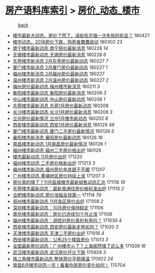 [房产语料库索引](../../README.md)  > [房价_动态_楼市](房价_动态_楼市.md)
====
> [back](../README.md)

- [楼市最新大动态，房价了然了，请给任志强一次失败的机会？](http://jkwz.applinzi.com/ittc/7096613377919157254.html#%E6%A5%BC%E5%B8%82%E6%9C%80%E6%96%B0%E5%A4%A7%E5%8A%A8%E6%80%81%EF%BC%8C%E6%88%BF%E4%BB%B7%E4%BA%86%E7%84%B6%E4%BA%86%EF%BC%8C%E8%AF%B7%E7%BB%99%E4%BB%BB%E5%BF%97%E5%BC%BA%E4%B8%80%E6%AC%A1%E5%A4%B1%E8%B4%A5%E7%9A%84%E6%9C%BA%E4%BC%9A%EF%BC%9F) 180427  
- [楼市动态，2018房价下跌，购房者蠢蠢欲动](http://jkwz.applinzi.com/ittc/7075846116652614667.html#%E6%A5%BC%E5%B8%82%E5%8A%A8%E6%80%81%EF%BC%8C2018%E6%88%BF%E4%BB%B7%E4%B8%8B%E8%B7%8C%EF%BC%8C%E8%B4%AD%E6%88%BF%E8%80%85%E8%A0%A2%E8%A0%A2%E6%AC%B2%E5%8A%A8) 180302 *23* 
- [南宁楼市最新动态 南宁房价最新消息](http://jkwz.applinzi.com/ittc/7075103853517472785.html#%E5%8D%97%E5%AE%81%E6%A5%BC%E5%B8%82%E6%9C%80%E6%96%B0%E5%8A%A8%E6%80%81+%E5%8D%97%E5%AE%81%E6%88%BF%E4%BB%B7%E6%9C%80%E6%96%B0%E6%B6%88%E6%81%AF) 180228 *14* 
- [无锡楼市最新动态 无锡房价最新消息](http://jkwz.applinzi.com/ittc/7075103856516400134.html#%E6%97%A0%E9%94%A1%E6%A5%BC%E5%B8%82%E6%9C%80%E6%96%B0%E5%8A%A8%E6%80%81+%E6%97%A0%E9%94%A1%E6%88%BF%E4%BB%B7%E6%9C%80%E6%96%B0%E6%B6%88%E6%81%AF) 180228 *6* 
- [东莞楼市新消息 2月东莞房价最新动态](http://jkwz.applinzi.com/ittc/7074827253932622864.html#%E4%B8%9C%E8%8E%9E%E6%A5%BC%E5%B8%82%E6%96%B0%E6%B6%88%E6%81%AF+2%E6%9C%88%E4%B8%9C%E8%8E%9E%E6%88%BF%E4%BB%B7%E6%9C%80%E6%96%B0%E5%8A%A8%E6%80%81) 180227 *7* 
- [厦门楼市新消息 2月厦门房价最新动态](http://jkwz.applinzi.com/ittc/7074827255119610896.html#%E5%8E%A6%E9%97%A8%E6%A5%BC%E5%B8%82%E6%96%B0%E6%B6%88%E6%81%AF+2%E6%9C%88%E5%8E%A6%E9%97%A8%E6%88%BF%E4%BB%B7%E6%9C%80%E6%96%B0%E5%8A%A8%E6%80%81) 180227 *1* 
- [福州楼市新消息 2月福州房价最新动态](http://jkwz.applinzi.com/ittc/7074827249729930250.html#%E7%A6%8F%E5%B7%9E%E6%A5%BC%E5%B8%82%E6%96%B0%E6%B6%88%E6%81%AF+2%E6%9C%88%E7%A6%8F%E5%B7%9E%E6%88%BF%E4%BB%B7%E6%9C%80%E6%96%B0%E5%8A%A8%E6%80%81) 180227  
- [温州楼市新消息 2月温州房价最新动态](http://jkwz.applinzi.com/ittc/7074827247209153542.html#%E6%B8%A9%E5%B7%9E%E6%A5%BC%E5%B8%82%E6%96%B0%E6%B6%88%E6%81%AF+2%E6%9C%88%E6%B8%A9%E5%B7%9E%E6%88%BF%E4%BB%B7%E6%9C%80%E6%96%B0%E5%8A%A8%E6%80%81) 180227 *2* 
- [梅州房价最新动态 梅州楼市新消息](http://jkwz.applinzi.com/ittc/7068794976387728395.html#%E6%A2%85%E5%B7%9E%E6%88%BF%E4%BB%B7%E6%9C%80%E6%96%B0%E5%8A%A8%E6%80%81+%E6%A2%85%E5%B7%9E%E6%A5%BC%E5%B8%82%E6%96%B0%E6%B6%88%E6%81%AF) 180211 *3* 
- [衡阳楼市最新动态 衡阳房价最新消息](http://jkwz.applinzi.com/ittc/7068055337825731600.html#%E8%A1%A1%E9%98%B3%E6%A5%BC%E5%B8%82%E6%9C%80%E6%96%B0%E5%8A%A8%E6%80%81+%E8%A1%A1%E9%98%B3%E6%88%BF%E4%BB%B7%E6%9C%80%E6%96%B0%E6%B6%88%E6%81%AF) 180209 *3* 
- [中山楼市最新动态 中山房价最新动态](http://jkwz.applinzi.com/ittc/7067681136459645959.html#%E4%B8%AD%E5%B1%B1%E6%A5%BC%E5%B8%82%E6%9C%80%E6%96%B0%E5%8A%A8%E6%80%81+%E4%B8%AD%E5%B1%B1%E6%88%BF%E4%BB%B7%E6%9C%80%E6%96%B0%E5%8A%A8%E6%80%81) 180208 *1* 
- [东莞楼市最新消息 东莞1月房价最新动态](http://jkwz.applinzi.com/ittc/7067681132131124234.html#%E4%B8%9C%E8%8E%9E%E6%A5%BC%E5%B8%82%E6%9C%80%E6%96%B0%E6%B6%88%E6%81%AF+%E4%B8%9C%E8%8E%9E1%E6%9C%88%E6%88%BF%E4%BB%B7%E6%9C%80%E6%96%B0%E5%8A%A8%E6%80%81) 180208  
- [长沙楼市最新动态 长沙1月房价最新消息](http://jkwz.applinzi.com/ittc/7067681129325134858.html#%E9%95%BF%E6%B2%99%E6%A5%BC%E5%B8%82%E6%9C%80%E6%96%B0%E5%8A%A8%E6%80%81+%E9%95%BF%E6%B2%991%E6%9C%88%E6%88%BF%E4%BB%B7%E6%9C%80%E6%96%B0%E6%B6%88%E6%81%AF) 180208 *3* 
- [兰州房价最新情况 兰州1月楼市新动态](http://jkwz.applinzi.com/ittc/7065458428917318662.html#%E5%85%B0%E5%B7%9E%E6%88%BF%E4%BB%B7%E6%9C%80%E6%96%B0%E6%83%85%E5%86%B5+%E5%85%B0%E5%B7%9E1%E6%9C%88%E6%A5%BC%E5%B8%82%E6%96%B0%E5%8A%A8%E6%80%81) 180202 *8* 
- [西安楼市最新动态 西安1月房价最新消息](http://jkwz.applinzi.com/ittc/7063973613516882951.html#%E8%A5%BF%E5%AE%89%E6%A5%BC%E5%B8%82%E6%9C%80%E6%96%B0%E5%8A%A8%E6%80%81+%E8%A5%BF%E5%AE%891%E6%9C%88%E6%88%BF%E4%BB%B7%E6%9C%80%E6%96%B0%E6%B6%88%E6%81%AF) 180129 *49* 
- [厦门楼市最新动态 厦门二手房价最新情况](http://jkwz.applinzi.com/ittc/7062860215576167440.html#%E5%8E%A6%E9%97%A8%E6%A5%BC%E5%B8%82%E6%9C%80%E6%96%B0%E5%8A%A8%E6%80%81+%E5%8E%A6%E9%97%A8%E4%BA%8C%E6%89%8B%E6%88%BF%E4%BB%B7%E6%9C%80%E6%96%B0%E6%83%85%E5%86%B5) 180126 *5* 
- [襄阳楼市新消息 襄阳房价最新动态](http://jkwz.applinzi.com/ittc/7062860211880985616.html#%E8%A5%84%E9%98%B3%E6%A5%BC%E5%B8%82%E6%96%B0%E6%B6%88%E6%81%AF+%E8%A5%84%E9%98%B3%E6%88%BF%E4%BB%B7%E6%9C%80%E6%96%B0%E5%8A%A8%E6%80%81) 180126 *16* 
- [南昌楼市新动态 1月南昌房价最新情况](http://jkwz.applinzi.com/ittc/7062860214158492688.html#%E5%8D%97%E6%98%8C%E6%A5%BC%E5%B8%82%E6%96%B0%E5%8A%A8%E6%80%81+1%E6%9C%88%E5%8D%97%E6%98%8C%E6%88%BF%E4%BB%B7%E6%9C%80%E6%96%B0%E6%83%85%E5%86%B5) 180126 *1* 
- [福州楼市新动态 福州二手房价格出炉](http://jkwz.applinzi.com/ittc/7062860213491598353.html#%E7%A6%8F%E5%B7%9E%E6%A5%BC%E5%B8%82%E6%96%B0%E5%8A%A8%E6%80%81+%E7%A6%8F%E5%B7%9E%E4%BA%8C%E6%89%8B%E6%88%BF%E4%BB%B7%E6%A0%BC%E5%87%BA%E7%82%89) 180126  
- [楼市最新动态 11月房价出炉](http://jkwz.applinzi.com/ittc/7049125866917856273.html#%E6%A5%BC%E5%B8%82%E6%9C%80%E6%96%B0%E5%8A%A8%E6%80%81+11%E6%9C%88%E6%88%BF%E4%BB%B7%E5%87%BA%E7%82%89) 171220  
- [福州楼市动态 二手房价格新出炉](http://jkwz.applinzi.com/ittc/7046530554621592592.html#%E7%A6%8F%E5%B7%9E%E6%A5%BC%E5%B8%82%E5%8A%A8%E6%80%81+%E4%BA%8C%E6%89%8B%E6%88%BF%E4%BB%B7%E6%A0%BC%E6%96%B0%E5%87%BA%E7%82%89) 171213 *3* 
- [福州楼市新动态 福州房价年底趋于平缓](http://jkwz.applinzi.com/ittc/7044342889776153616.html#%E7%A6%8F%E5%B7%9E%E6%A5%BC%E5%B8%82%E6%96%B0%E5%8A%A8%E6%80%81+%E7%A6%8F%E5%B7%9E%E6%88%BF%E4%BB%B7%E5%B9%B4%E5%BA%95%E8%B6%8B%E4%BA%8E%E5%B9%B3%E7%BC%93) 171207  
- [广州楼市动态 黄埔地区房价持续上涨](http://jkwz.applinzi.com/ittc/7044302394530202640.html#%E5%B9%BF%E5%B7%9E%E6%A5%BC%E5%B8%82%E5%8A%A8%E6%80%81+%E9%BB%84%E5%9F%94%E5%9C%B0%E5%8C%BA%E6%88%BF%E4%BB%B7%E6%8C%81%E7%BB%AD%E4%B8%8A%E6%B6%A8) 171207 *3* 
- [房价真的降了？11月盐城楼市最新销售动态汇总](http://jkwz.applinzi.com/ittc/7036508483820717073.html#%E6%88%BF%E4%BB%B7%E7%9C%9F%E7%9A%84%E9%99%8D%E4%BA%86%EF%BC%9F11%E6%9C%88%E7%9B%90%E5%9F%8E%E6%A5%BC%E5%B8%82%E6%9C%80%E6%96%B0%E9%94%80%E5%94%AE%E5%8A%A8%E6%80%81%E6%B1%87%E6%80%BB) 171116 *19* 
- [东莞楼市最新动态：最新普通住房价格标准出炉](http://jkwz.applinzi.com/ittc/7036113802783884304.html#%E4%B8%9C%E8%8E%9E%E6%A5%BC%E5%B8%82%E6%9C%80%E6%96%B0%E5%8A%A8%E6%80%81%EF%BC%9A%E6%9C%80%E6%96%B0%E6%99%AE%E9%80%9A%E4%BD%8F%E6%88%BF%E4%BB%B7%E6%A0%BC%E6%A0%87%E5%87%86%E5%87%BA%E7%82%89) 171115 *2* 
- [合肥楼市新动态 房价涨幅全球第一](http://jkwz.applinzi.com/ittc/7035766563884499985.html#%E5%90%88%E8%82%A5%E6%A5%BC%E5%B8%82%E6%96%B0%E5%8A%A8%E6%80%81+%E6%88%BF%E4%BB%B7%E6%B6%A8%E5%B9%85%E5%85%A8%E7%90%83%E7%AC%AC%E4%B8%80) 171114 *79* 
- [郑州楼市最新动态 11月各区房价出炉](http://jkwz.applinzi.com/ittc/7033540041635267600.html#%E9%83%91%E5%B7%9E%E6%A5%BC%E5%B8%82%E6%9C%80%E6%96%B0%E5%8A%A8%E6%80%81+11%E6%9C%88%E5%90%84%E5%8C%BA%E6%88%BF%E4%BB%B7%E5%87%BA%E7%82%89) 171108 *2* 
- [深圳楼市最新动态：10月房价保持稳定](http://jkwz.applinzi.com/ittc/7032799430753911824.html#%E6%B7%B1%E5%9C%B3%E6%A5%BC%E5%B8%82%E6%9C%80%E6%96%B0%E5%8A%A8%E6%80%81%EF%BC%9A10%E6%9C%88%E6%88%BF%E4%BB%B7%E4%BF%9D%E6%8C%81%E7%A8%B3%E5%AE%9A) 171106  
- [南京楼市最新动态：房价已连续10个月止涨](http://jkwz.applinzi.com/ittc/7032789109054129169.html#%E5%8D%97%E4%BA%AC%E6%A5%BC%E5%B8%82%E6%9C%80%E6%96%B0%E5%8A%A8%E6%80%81%EF%BC%9A%E6%88%BF%E4%BB%B7%E5%B7%B2%E8%BF%9E%E7%BB%AD10%E4%B8%AA%E6%9C%88%E6%AD%A2%E6%B6%A8) 171106  
- [福州楼市最新动态：调控对房价真的有用吗？](http://jkwz.applinzi.com/ittc/7030242413879231505.html#%E7%A6%8F%E5%B7%9E%E6%A5%BC%E5%B8%82%E6%9C%80%E6%96%B0%E5%8A%A8%E6%80%81%EF%BC%9A%E8%B0%83%E6%8E%A7%E5%AF%B9%E6%88%BF%E4%BB%B7%E7%9C%9F%E7%9A%84%E6%9C%89%E7%94%A8%E5%90%97%EF%BC%9F) 171030 *4* 
- [西安楼市最新动态 西安房价最新走势如何？](http://jkwz.applinzi.com/ittc/7026583926972351505.html#%E8%A5%BF%E5%AE%89%E6%A5%BC%E5%B8%82%E6%9C%80%E6%96%B0%E5%8A%A8%E6%80%81+%E8%A5%BF%E5%AE%89%E6%88%BF%E4%BB%B7%E6%9C%80%E6%96%B0%E8%B5%B0%E5%8A%BF%E5%A6%82%E4%BD%95%EF%BC%9F) 171020 *3* 
- [天津楼市最新动态 天津二手房价出炉](http://jkwz.applinzi.com/ittc/7025043015217972241.html#%E5%A4%A9%E6%B4%A5%E6%A5%BC%E5%B8%82%E6%9C%80%E6%96%B0%E5%8A%A8%E6%80%81+%E5%A4%A9%E6%B4%A5%E4%BA%8C%E6%89%8B%E6%88%BF%E4%BB%B7%E5%87%BA%E7%82%89) 171016 *4* 
- [西安楼市最新动态：公布25个楼盘房价](http://jkwz.applinzi.com/ittc/7023914994654250000.html#%E8%A5%BF%E5%AE%89%E6%A5%BC%E5%B8%82%E6%9C%80%E6%96%B0%E5%8A%A8%E6%80%81%EF%BC%9A%E5%85%AC%E5%B8%8325%E4%B8%AA%E6%A5%BC%E7%9B%98%E6%88%BF%E4%BB%B7) 171013 *3* 
- [全国最新房价动态：广州楼市火了？上海居然降了这么多](http://jkwz.applinzi.com/ittc/7022402768449569808.html#%E5%85%A8%E5%9B%BD%E6%9C%80%E6%96%B0%E6%88%BF%E4%BB%B7%E5%8A%A8%E6%80%81%EF%BC%9A%E5%B9%BF%E5%B7%9E%E6%A5%BC%E5%B8%82%E7%81%AB%E4%BA%86%EF%BC%9F%E4%B8%8A%E6%B5%B7%E5%B1%85%E7%84%B6%E9%99%8D%E4%BA%86%E8%BF%99%E4%B9%88%E5%A4%9A) 171009 *16* 
- [武汉楼市最新动态 武汉房价环比下跌](http://jkwz.applinzi.com/ittc/7018696970565338128.html#%E6%AD%A6%E6%B1%89%E6%A5%BC%E5%B8%82%E6%9C%80%E6%96%B0%E5%8A%A8%E6%80%81+%E6%AD%A6%E6%B1%89%E6%88%BF%E4%BB%B7%E7%8E%AF%E6%AF%94%E4%B8%8B%E8%B7%8C) 170929 *3* 
- [珠三角楼市最新动态 整体房价平稳降温](http://jkwz.applinzi.com/ittc/7016099067007075345.html#%E7%8F%A0%E4%B8%89%E8%A7%92%E6%A5%BC%E5%B8%82%E6%9C%80%E6%96%B0%E5%8A%A8%E6%80%81+%E6%95%B4%E4%BD%93%E6%88%BF%E4%BB%B7%E5%B9%B3%E7%A8%B3%E9%99%8D%E6%B8%A9) 170922 *24* 
- [南昌6月楼市动态一览！看看你家房价变化如何！](http://jkwz.applinzi.com/ittc/6986496504595219461.html#%E5%8D%97%E6%98%8C6%E6%9C%88%E6%A5%BC%E5%B8%82%E5%8A%A8%E6%80%81%E4%B8%80%E8%A7%88%EF%BC%81%E7%9C%8B%E7%9C%8B%E4%BD%A0%E5%AE%B6%E6%88%BF%E4%BB%B7%E5%8F%98%E5%8C%96%E5%A6%82%E4%BD%95%EF%BC%81) 170704  
